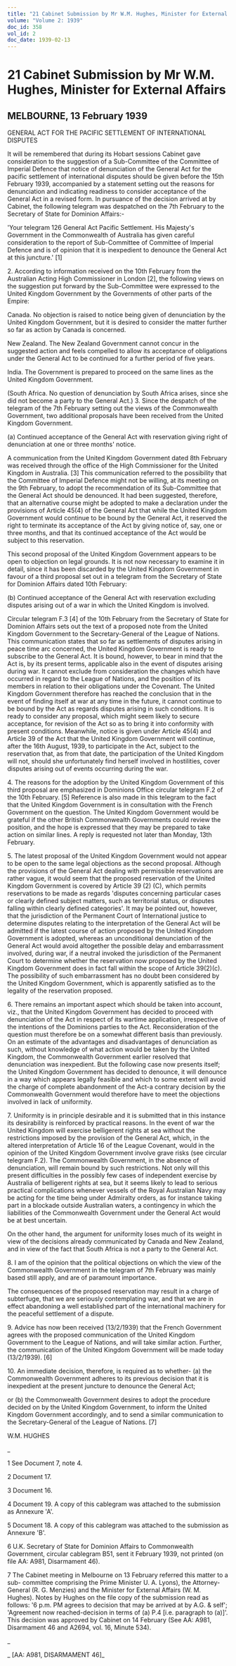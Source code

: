 ```yaml
---
title: "21 Cabinet Submission by Mr W.M. Hughes, Minister for External Affairs"
volume: "Volume 2: 1939"
doc_id: 358
vol_id: 2
doc_date: 1939-02-13
---
```


# 21 Cabinet Submission by Mr W.M. Hughes, Minister for External Affairs

## MELBOURNE, 13 February 1939

GENERAL ACT FOR THE PACIFIC SETTLEMENT OF INTERNATIONAL DISPUTES

It will be remembered that during its Hobart sessions Cabinet gave consideration to the suggestion of a Sub-Committee of the Committee of Imperial Defence that notice of denunciation of the General Act for the pacific settlement of international disputes should be given before the 15th February 1939, accompanied by a statement setting out the reasons for denunciation and indicating readiness to consider acceptance of the General Act in a revised form. In pursuance of the decision arrived at by Cabinet, the following telegram was despatched on the 7th February to the Secretary of State for Dominion Affairs:-

'Your telegram 126 General Act Pacific Settlement. His Majesty's Government in the Commonwealth of Australia has given careful consideration to the report of Sub-Committee of Committee of Imperial Defence and is of opinion that it is inexpedient to denounce the General Act at this juncture.' [1]

2\. According to information received on the 10th February from the Australian Acting High Commissioner in London [2], the following views on the suggestion put forward by the Sub-Committee were expressed to the United Kingdom Government by the Governments of other parts of the Empire:

Canada. No objection is raised to notice being given of denunciation by the United Kingdom Government, but it is desired to consider the matter further so far as action by Canada is concerned.

New Zealand. The New Zealand Government cannot concur in the suggested action and feels compelled to allow its acceptance of obligations under the General Act to be continued for a further period of five years.

India. The Government is prepared to proceed on the same lines as the United Kingdom Government.

(South Africa. No question of denunciation by South Africa arises, since she did not become a party to the General Act.) 3. Since the despatch of the telegram of the 7th February setting out the views of the Commonwealth Government, two additional proposals have been received from the United Kingdom Government.

(a) Continued acceptance of the General Act with reservation giving right of denunciation at one or three months' notice.

A communication from the United Kingdom Government dated 8th February was received through the office of the High Commissioner for the United Kingdom in Australia. [3] This communication referred to the possibility that the Committee of Imperial Defence might not be willing, at its meeting on the 9th February, to adopt the recommendation of its Sub-Committee that the General Act should be denounced. It had been suggested, therefore, that an alternative course might be adopted to make a declaration under the provisions of Article 45(4) of the General Act that while the United Kingdom Government would continue to be bound by the General Act, it reserved the right to terminate its acceptance of the Act by giving notice of, say, one or three months, and that its continued acceptance of the Act would be subject to this reservation.

This second proposal of the United Kingdom Government appears to be open to objection on legal grounds. It is not now necessary to examine it in detail, since it has been discarded by the United Kingdom Government in favour of a third proposal set out in a telegram from the Secretary of State for Dominion Affairs dated 10th February:

(b) Continued acceptance of the General Act with reservation excluding disputes arising out of a war in which the United Kingdom is involved.

Circular telegram F.3 [4] of the 10th February from the Secretary of State for Dominion Affairs sets out the text of a proposed note from the United Kingdom Government to the Secretary-General of the League of Nations. This communication states that so far as settlements of disputes arising in peace time arc concerned, the United Kingdom Government is ready to subscribe to the General Act. It is bound, however, to bear in mind that the Act is, by its present terms, applicable also in the event of disputes arising during war. It cannot exclude from consideration the changes which have occurred in regard to the League of Nations, and the position of its members in relation to their obligations under the Covenant. The United Kingdom Government therefore has reached the conclusion that in the event of finding itself at war at any time in the future, it cannot continue to be bound by the Act as regards disputes arising in such conditions. It is ready to consider any proposal, which might seem likely to secure acceptance, for revision of the Act so as to bring it into conformity with present conditions. Meanwhile, notice is given under Article 45(4) and Article 39 of the Act that the United Kingdom Government will continue, after the 16th August, 1939, to participate in the Act, subject to the reservation that, as from that date, the participation of the United Kingdom will not, should she unfortunately find herself involved in hostilities, cover disputes arising out of events occurring during the war.

4\. The reasons for the adoption by the United Kingdom Government of this third proposal are emphasized in Dominions Office circular telegram F.2 of the 10th February. [5] Reference is also made in this telegram to the fact that the United Kingdom Government is in consultation with the French Government on the question. The United Kingdom Government would be grateful if the other British Commonwealth Governments could review the position, and the hope is expressed that they may be prepared to take action on similar lines. A reply is requested not later than Monday, 13th February.

5\. The latest proposal of the United Kingdom Government would not appear to be open to the same legal objections as the second proposal. Although the provisions of the General Act dealing with permissible reservations are rather vague, it would seem that the proposed reservation of the United Kingdom Government is covered by Article 39 (2) (C), which permits reservations to be made as regards 'disputes concerning particular cases or clearly defined subject matters, such as territorial status, or disputes falling within clearly defined categories'. It may be pointed out, however, that the jurisdiction of the Permanent Court of International justice to determine disputes relating to the interpretation of the General Act will be admitted if the latest course of action proposed by the United Kingdom Government is adopted, whereas an unconditional denunciation of the General Act would avoid altogether the possible delay and embarrassment involved, during war, if a neutral invoked the jurisdiction of the Permanent Court to determine whether the reservation now proposed by the United Kingdom Government does in fact fall within the scope of Article 39(2)(c). The possibility of such embarrassment has no doubt been considered by the United Kingdom Government, which is apparently satisfied as to the legality of the reservation proposed.

6\. There remains an important aspect which should be taken into account, viz., that the United Kingdom Government has decided to proceed with denunciation of the Act in respect of its wartime application, irrespective of the intentions of the Dominions parties to the Act. Reconsideration of the question must therefore be on a somewhat different basis than previously. On an estimate of the advantages and disadvantages of denunciation as such, without knowledge of what action would be taken by the United Kingdom, the Commonwealth Government earlier resolved that denunciation was inexpedient. But the following case now presents itself; the United Kingdom Government has decided to denounce, it will denounce in a way which appears legally feasible and which to some extent will avoid the charge of complete abandonment of the Act-a contrary decision by the Commonwealth Government would therefore have to meet the objections involved in lack of uniformity.

7\. Uniformity is in principle desirable and it is submitted that in this instance its desirability is reinforced by practical reasons. In the event of war the United Kingdom will exercise belligerent rights at sea without the restrictions imposed by the provision of the General Act, which, in the altered interpretation of Article 16 of the League Covenant, would in the opinion of the United Kingdom Government involve grave risks (see circular telegram F.2). The Commonwealth Government, in the absence of denunciation, will remain bound by such restrictions. Not only will this present difficulties in the possibly few cases of independent exercise by Australia of belligerent rights at sea, but it seems likely to lead to serious practical complications whenever vessels of the Royal Australian Navy may be acting for the time being under Admiralty orders, as for instance taking part in a blockade outside Australian waters, a contingency in which the liabilities of the Commonwealth Government under the General Act would be at best uncertain.

On the other hand, the argument for uniformity loses much of its weight in view of the decisions already communicated by Canada and New Zealand, and in view of the fact that South Africa is not a party to the General Act.

8\. I am of the opinion that the political objections on which the view of the Commonwealth Government in the telegram of 7th February was mainly based still apply, and are of paramount importance.

The consequences of the proposed reservation may result in a charge of subterfuge, that we are seriously contemplating war, and that we are in effect abandoning a well established part of the international machinery for the peaceful settlement of a dispute.

9\. Advice has now been received (13/2/1939) that the French Government agrees with the proposed communication of the United Kingdom Government to the League of Nations, and will take similar action. Further, the communication of the United Kingdom Government will be made today (13/2/1939). [6]

10\. An immediate decision, therefore, is required as to whether- (a) the Commonwealth Government adheres to its previous decision that it is inexpedient at the present juncture to denounce the General Act;

or (b) the Commonwealth Government desires to adopt the procedure decided on by the United Kingdom Government, to inform the United Kingdom Government accordingly, and to send a similar communication to the Secretary-General of the League of Nations. [7]

W.M. HUGHES

_

1 See Document 7, note 4.

2 Document 17.

3 Document 16.

4 Document 19. A copy of this cablegram was attached to the submission as Annexure 'A'.

5 Document 18. A copy of this cablegram was attached to the submission as Annexure 'B'.

6 U.K. Secretary of State for Dominion Affairs to Commonwealth Government, circular cablegram B51, sent it February 1939, not printed (on file AA: A981, Disarmament 46).

7 The Cabinet meeting in Melbourne on 13 February referred this matter to a sub- committee comprising the Prime Minister U. A. Lyons), the Attorney-General (R. G. Menzies) and the Minister for External Affairs (W. M. Hughes). Notes by Hughes on the file copy of the submission read as follows: '6 p.m. PM agrees to decision that may be arrived at by A.G. &amp; self'; 'Agreement now reached-decision in terms of (a) P.4 [i.e. paragraph to (a)]'. This decision was approved by Cabinet on 14 February (See AA: A981, Disarmament 46 and A2694, vol. 16, Minute 534).

_

_ [AA: A981, DISARMAMENT 46]_
